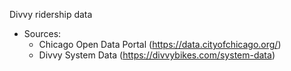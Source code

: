 Divvy ridership data
- Sources:
  - Chicago Open Data Portal (https://data.cityofchicago.org/)
  - Divvy System Data (https://divvybikes.com/system-data)
